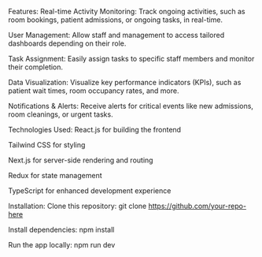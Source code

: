 Features:
Real-time Activity Monitoring: Track ongoing activities, such as room bookings, patient admissions, or ongoing tasks, in real-time.

User Management: Allow staff and management to access tailored dashboards depending on their role.

Task Assignment: Easily assign tasks to specific staff members and monitor their completion.

Data Visualization: Visualize key performance indicators (KPIs), such as patient wait times, room occupancy rates, and more.

Notifications & Alerts: Receive alerts for critical events like new admissions, room cleanings, or urgent tasks.

Technologies Used:
React.js for building the frontend

Tailwind CSS for styling

Next.js for server-side rendering and routing

Redux for state management

TypeScript for enhanced development experience

Installation:
Clone this repository:
git clone https://github.com/your-repo-here

Install dependencies:
npm install

Run the app locally:
npm run dev

